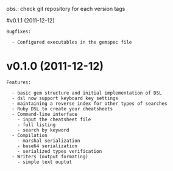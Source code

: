 obs.: check git repository for each version tags

#v0.1.1 (2011-12-12)

    Bugfixes:

      - Configured executables in the gemspec file

# v0.1.0 (2011-12-12)

    Features:

      - basic gem structure and initial implementation of DSL
      - dsl now support keyboard key settings
      - maintaining a reverse index for other types of searches
      - Ruby DSL to create your cheatsheets
      - Command-line interface
        - input the cheatsheet file
        - full listing
        - search by keyword
      - Compilation
        - marshal serialization
        - base64 serialization
        - serialized types verification
      - Writers (output formating)
        - simple text ouptut
